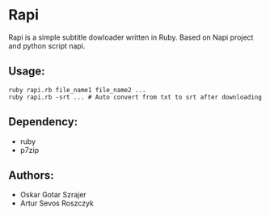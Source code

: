 # Rapi

Rapi is a simple subtitle dowloader written in Ruby. Based on Napi project and python script napi.

Usage:
------

    ruby rapi.rb file_name1 file_name2 ...
    ruby rapi.rb -srt ... # Auto convert from txt to srt after downloading

Dependency:
-----------

- ruby
- p7zip

Authors:
--------

- Oskar Gotar Szrajer
- Artur Sevos Roszczyk
